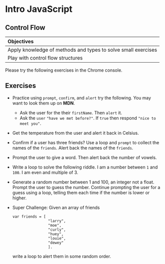 # Intro JavaScript
## Control Flow

| Objectives |
| :--- |
| Apply knowledge of methods and types to solve small exercises |
| Play with control flow structures |

Please try the following exercises in the Chrome console.

## Exercises

* Practice using `prompt`, `confirm`, and `alert` try the following. You may want to look them up on **MDN**.
  * Ask the user for the their `firstName`. Then `alert` it.
  * Ask the `user` `"have we met before?"`. If `true` then respond `"nice to meet you"`.
* Get the temperature from the user and alert it back in Celsius.
* Confirm if a user has three friends? Use a loop and `prompt` to collect the names of the `friends`. Alert back the names of the `friends`.
* Prompt the user to give a word. Then alert back the number of vowels.
* Write a loop to solve the following riddle. I am a number between `1` and `100`. I am even and multiple of 3. 
* Generate a random number between 1 and 100, an integer not a float. Prompt the user to guess the number. Continue prompting the user for a guess using a loop, telling them each time if the number is lower or higher.
* Super Challenge: Given an array of friends

  ```
  var friends = [
                  "larry",
                  "moe",
                  "curly",
                  "huey",
                  "louie",
                  "dewey"
                  ].
  ```

  write a loop to alert them in some random order.
